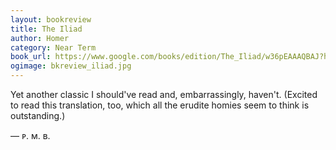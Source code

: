 ```yaml
---
layout: bookreview
title: The Iliad
author: Homer
category: Near Term
book_url: https://www.google.com/books/edition/The_Iliad/w36pEAAAQBAJ?hl=en&gbpv=0
ogimage: bkreview_iliad.jpg
---
```

Yet another classic I should've read and, embarrassingly, haven't. (Excited to read this translation, too, which all the erudite homies seem to think is outstanding.)

— ᴘ. ᴍ. ʙ.